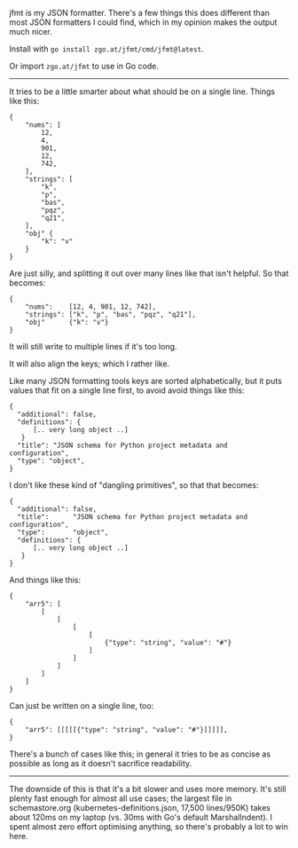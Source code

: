 jfmt is my JSON formatter. There's a few things this does different than most
JSON formatters I could find, which in my opinion makes the output much nicer.

Install with `go install zgo.at/jfmt/cmd/jfmt@latest`.

Or import `zgo.at/jfmt` to use in Go code.

---

It tries to be a little smarter about what should be on a single line. Things
like this:

    {
        "nums": [
            12,
            4,
            901,
            12,
            742,
        ],
        "strings": [
            "k",
            "p",
            "bas",
            "pqz",
            "q21",
        ],
        "obj" {
            "k": "v"
        }
    }

Are just silly, and splitting it out over many lines like that isn't helpful. So that
becomes:

    {
        "nums":    [12, 4, 901, 12, 742],
        "strings": ["k", "p", "bas", "pqz", "q21"],
        "obj"      {"k": "v"}
    }

It will still write to multiple lines if it's too long.

It will also align the keys; which I rather like.

Like many JSON formatting tools keys are sorted alphabetically, but it puts
values that fit on a single line first, to avoid avoid things like this:

    {
      "additional": false,
      "definitions": {
          [.. very long object ..]
       }
      "title": "JSON schema for Python project metadata and configuration",
      "type": "object",
    }

I don't like these kind of "dangling primitives", so that that becomes:

    {
      "additional": false,
      "title":      "JSON schema for Python project metadata and configuration",
      "type":       "object",
      "definitions": {
          [.. very long object ..]
       }
    }

And things like this:

    {
        "arr5": [
            [
                [
                    [
                        [
                            {"type": "string", "value": "#"}
                        ]
                    ]
                ]
            ]
        ]
    }

Can just be written on a single line, too:

    {
        "arr5": [[[[[{"type": "string", "value": "#"}]]]]],
    }

There's a bunch of cases like this; in general it tries to be as concise as
possible as long as it doesn't sacrifice readability.

---

The downside of this is that it's a bit slower and uses more memory. It's still
plenty fast enough for almost all use cases; the largest file in schemastore.org
(kubernetes-definitions.json, 17,500 lines/950K) takes about 120ms on my laptop
(vs. 30ms with Go's default MarshalIndent). I spent almost zero effort
optimising anything, so there's probably a lot to win here.
